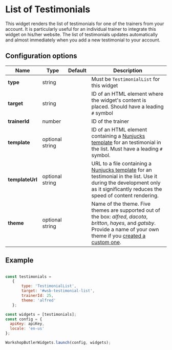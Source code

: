 # List of Testimonials

This widget renders the list of testimonials for one of the trainers from your account. It is particularly useful
for an individual trainer to integrate this widget on his/her website. The list of testimonials updates automatically
and almost immediately when you add a new testimonial to your account.

## Configuration options

| Name | Type | Default | Description |
|------|------|---------|-------------|
| **type** | string | | Must be `TestimonialList` for this widget |
| **target** | string | | ID of an HTML element where the widget's content is placed. Should have a leading `#` symbol |
| **trainerId** | number | | ID of the trainer |
| **template** | optional string || ID of an HTML element containing a [Nunjucks template](https://mozilla.github.io/nunjucks/) for an testimonial in the list. Must have a leading `#` symbol. |
| **templateUrl** | optional string || URL to a file containing a [Nunjucks template](https://mozilla.github.io/nunjucks/) for an testimonial in the list. Use it during the development only as it significantly reduces the speed of content rendering. |
| **theme** | optional string || Name of the theme. Five themes are supported out of the box: *alfred*, *dacota*, *britton*, *hayes*, and *gatsby*. Provide a name of your own theme if you [created a custom one](/widgets/custom/theme.md). |

## Example

```javascript

const testimonials = 
   {
       type: 'TestimonialList',
       target: '#wsb-testimonial-list',
       trainerId: 25,
       theme: 'alfred'
   };

const widgets = [testimonials];
const config = {
  apiKey: apiKey,
  locale: 'en-us'
};

WorkshopButlerWidgets.launch(config, widgets);

```
